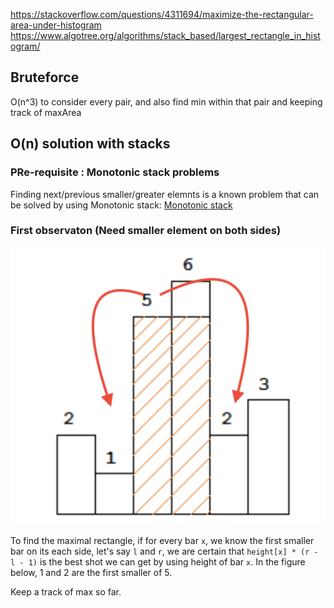 
https://stackoverflow.com/questions/4311694/maximize-the-rectangular-area-under-histogram
https://www.algotree.org/algorithms/stack_based/largest_rectangle_in_histogram/

## Bruteforce

O(n^3) to consider every pair, and also find min within that pair and keeping track of maxArea

## O(n) solution with stacks

### PRe-requisite : Monotonic stack problems

Finding next/previous smaller/greater elemnts is a known problem that can be solved by using Monotonic stack: [Monotonic stack](MonotonicStack.md)


### First observaton (Need smaller element on both sides)

![observation](images/maxareaunderhistogram.png)

To find the maximal rectangle, if for every bar `x`, we know the first smaller bar on its each side, 
let's say `l` and `r`, we are certain that `height[x] * (r - l - 1)` is the best shot we can get by using height of bar `x`. In the figure below, 1 and 2 are the first smaller of 5. 

Keep a track of max so far.

